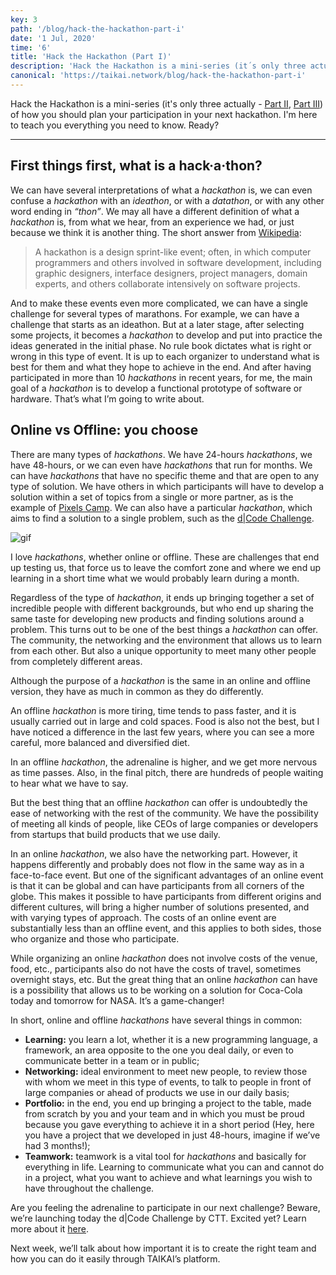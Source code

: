 ```yaml
---
key: 3
path: '/blog/hack-the-hackathon-part-i'
date: '1 Jul, 2020'
time: '6'
title: 'Hack the Hackathon (Part I)'
description: 'Hack the Hackathon is a mini-series (it´s only three actually) of how you should plan your participation in your next hackathon. I´m here (you already met me from other publications) to teach you everything you need to know. Ready?'
canonical: 'https://taikai.network/blog/hack-the-hackathon-part-i'
---
```


Hack the Hackathon is a mini-series (it's only three actually - [Part II](/blog/hack-the-hackathon-part-ii), [Part III](/blog/hack-the-hackathon-part-iii)) of how you should plan your participation in your next hackathon. I'm here to teach you everything you need to know. Ready?

---

## First things first, what is a hack·a·thon?

We can have several interpretations of what a *hackathon* is, we can even confuse a *hackathon* with an *ideathon*, or with a *datathon*, or with any other word ending in *“thon”*. We may all have a different definition of what a *hackathon* is, from what we hear, from an experience we had, or just because we think it is another thing. The short answer from [Wikipedia](https://en.wikipedia.org/wiki/Hackathon):

> A hackathon is a design sprint-like event; often, in which computer programmers and others involved in software development, including graphic designers, interface designers, project managers, domain experts, and others collaborate intensively on software projects.

And to make these events even more complicated, we can have a single challenge for several types of marathons. For example, we can have a challenge that starts as an ideathon. But at a later stage, after selecting some projects, it becomes a *hackathon* to develop and put into practice the ideas generated in the initial phase. No rule book dictates what is right or wrong in this type of event. It is up to each organizer to understand what is best for them and what they hope to achieve in the end.
And after having participated in more than 10 *hackathons* in recent years, for me, the main goal of a *hackathon* is to develop a functional prototype of software or hardware. That’s what I’m going to write about.

## Online vs Offline: you choose

There are many types of *hackathons*. We have 24-hours *hackathons*, we have 48-hours, or we can even have *hackathons* that run for months. We can have *hackathons* that have no specific theme and that are open to any type of solution. We have others in which participants will have to develop a solution within a set of topics from a single or more partner, as is the example of [Pixels Camp](https://taikai.network/pixelscamp). We can also have a particular *hackathon*, which aims to find a solution to a single problem, such as the [d|Code Challenge](https://taikai.network/ctt/challenges/dcode-challenge).

![gif](https://miro.medium.com/max/640/1*un9Vj9nqz2bzOgNItgHh5w.gif)

I love *hackathons*, whether online or offline. These are challenges that end up testing us, that force us to leave the comfort zone and where we end up learning in a short time what we would probably learn during a month.

Regardless of the type of *hackathon*, it ends up bringing together a set of incredible people with different backgrounds, but who end up sharing the same taste for developing new products and finding solutions around a problem. This turns out to be one of the best things a *hackathon* can offer. The community, the networking and the environment that allows us to learn from each other. But also a unique opportunity to meet many other people from completely different areas.

Although the purpose of a *hackathon* is the same in an online and offline version, they have as much in common as they do differently.

An offline *hackathon* is more tiring, time tends to pass faster, and it is usually carried out in large and cold spaces. Food is also not the best, but I have noticed a difference in the last few years, where you can see a more careful, more balanced and diversified diet.

In an offline *hackathon*, the adrenaline is higher, and we get more nervous as time passes. Also, in the final pitch, there are hundreds of people waiting to hear what we have to say.

But the best thing that an offline *hackathon* can offer is undoubtedly the ease of networking with the rest of the community. We have the possibility of meeting all kinds of people, like CEOs of large companies or developers from startups that build products that we use daily.

In an online *hackathon*, we also have the networking part. However, it happens differently and probably does not flow in the same way as in a face-to-face event. But one of the significant advantages of an online event is that it can be global and can have participants from all corners of the globe. This makes it possible to have participants from different origins and different cultures, will bring a higher number of solutions presented, and with varying types of approach. The costs of an online event are substantially less than an offline event, and this applies to both sides, those who organize and those who participate.


While organizing an online *hackathon* does not involve costs of the venue, food, etc., participants also do not have the costs of travel, sometimes overnight stays, etc. But the great thing that an online *hackathon* can have is a possibility that allows us to be working on a solution for Coca-Cola today and tomorrow for NASA. It’s a game-changer!

In short, online and offline *hackathons* have several things in common:

- **Learning:** you learn a lot, whether it is a new programming language, a framework, an area opposite to the one you deal daily, or even to communicate better in a team or in public;
- **Networking:** ideal environment to meet new people, to review those with whom we meet in this type of events, to talk to people in front of large companies or ahead of products we use in our daily basis;
- **Portfolio:** in the end, you end up bringing a project to the table, made from scratch by you and your team and in which you must be proud because you gave everything to achieve it in a short period (Hey, here you have a project that we developed in just 48-hours, imagine if we’ve had 3 months!);
- **Teamwork:** teamwork is a vital tool for *hackathons* and basically for everything in life. Learning to communicate what you can and cannot do in a project, what you want to achieve and what learnings you wish to have throughout the challenge.

Are you feeling the adrenaline to participate in our next challenge? Beware, we’re launching today the d|Code Challenge by CTT. Excited yet? Learn more about it [here](https://taikai.network/ctt/challenges/dcode-challenge).

Next week, we’ll talk about how important it is to create the right team and how you can do it easily through TAIKAI’s platform.